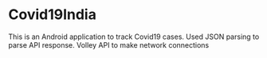 # Covid19India
This is an Android application to track Covid19 cases.
Used JSON parsing to parse API response.
Volley API to make network connections
